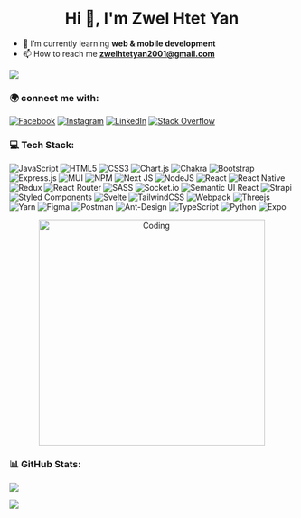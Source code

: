 <h1 align="center">Hi 👋, I'm Zwel Htet Yan</h1>

- 🌱 I’m currently learning **web & mobile development**
- 📫 How to reach me **zwelhtetyan2001@gmail.com**

[![](https://visitcount.itsvg.in/api?id=zwelhtetyan&icon=0&color=0)](https://visitcount.itsvg.in)

### 🌍 connect me with: 
[![Facebook](https://img.shields.io/badge/Facebook-%231877F2.svg?logo=Facebook&logoColor=white)](https://www.facebook.com/zwel.h.yan/) [![Instagram](https://img.shields.io/badge/Instagram-%23E4405F.svg?logo=Instagram&logoColor=white)](https://instagram.com/zwel_htet_fucking_yan) [![LinkedIn](https://img.shields.io/badge/LinkedIn-%230077B5.svg?logo=linkedin&logoColor=white)](https://www.linkedin.com/in/zwel-htet-yan-00316722a/) [![Stack Overflow](https://img.shields.io/badge/-Stackoverflow-FE7A16?logo=stack-overflow&logoColor=white)](https://stackoverflow.com/users/16779888) 

### 💻 Tech Stack:
![JavaScript](https://img.shields.io/badge/javascript-%23323330.svg?style=flat&logo=javascript&logoColor=%23F7DF1E) ![HTML5](https://img.shields.io/badge/html5-%23E34F26.svg?style=flat&logo=html5&logoColor=white) ![CSS3](https://img.shields.io/badge/css3-%231572B6.svg?style=flat&logo=css3&logoColor=white) ![Chart.js](https://img.shields.io/badge/chart.js-F5788D.svg?style=flat&logo=chart.js&logoColor=white) ![Chakra](https://img.shields.io/badge/chakra-%234ED1C5.svg?style=flat&logo=chakraui&logoColor=white) ![Bootstrap](https://img.shields.io/badge/bootstrap-%23563D7C.svg?style=flat&logo=bootstrap&logoColor=white) ![Express.js](https://img.shields.io/badge/express.js-%23404d59.svg?style=flat&logo=express&logoColor=%2361DAFB) ![MUI](https://img.shields.io/badge/MUI-%230081CB.svg?style=flat&logo=material-ui&logoColor=white) ![NPM](https://img.shields.io/badge/NPM-%23000000.svg?style=flat&logo=npm&logoColor=white) ![Next JS](https://img.shields.io/badge/Next-black?style=flat&logo=next.js&logoColor=white) ![NodeJS](https://img.shields.io/badge/node.js-6DA55F?style=flat&logo=node.js&logoColor=white) ![React](https://img.shields.io/badge/react-%2320232a.svg?style=flat&logo=react&logoColor=%2361DAFB) ![React Native](https://img.shields.io/badge/react_native-%2320232a.svg?style=flat&logo=react&logoColor=%2361DAFB) ![Redux](https://img.shields.io/badge/redux-%23593d88.svg?style=flat&logo=redux&logoColor=white) ![React Router](https://img.shields.io/badge/React_Router-CA4245?style=flat&logo=react-router&logoColor=white) ![SASS](https://img.shields.io/badge/SASS-hotpink.svg?style=flat&logo=SASS&logoColor=white) ![Socket.io](https://img.shields.io/badge/Socket.io-black?style=flat&logo=socket.io&badgeColor=010101) ![Semantic UI React](https://img.shields.io/badge/Semantic%20UI%20React-%2335BDB2.svg?style=flat&logo=SemanticUIReact&logoColor=white) ![Strapi](https://img.shields.io/badge/strapi-%232E7EEA.svg?style=flat&logo=strapi&logoColor=white) ![Styled Components](https://img.shields.io/badge/styled--components-DB7093?style=flat&logo=styled-components&logoColor=white) ![Svelte](https://img.shields.io/badge/svelte-%23f1413d.svg?style=flat&logo=svelte&logoColor=white) ![TailwindCSS](https://img.shields.io/badge/tailwindcss-%2338B2AC.svg?style=flat&logo=tailwind-css&logoColor=white) ![Webpack](https://img.shields.io/badge/webpack-%238DD6F9.svg?style=flat&logo=webpack&logoColor=black) ![Threejs](https://img.shields.io/badge/threejs-black?style=flat&logo=three.js&logoColor=white) ![Yarn](https://img.shields.io/badge/yarn-%232C8EBB.svg?style=flat&logo=yarn&logoColor=white) 	![Figma](https://img.shields.io/badge/figma-%23F24E1E.svg?style=flat&logo=figma&logoColor=white) ![Postman](https://img.shields.io/badge/Postman-FF6C37?style=flat&logo=postman&logoColor=white) ![Ant-Design](https://img.shields.io/badge/-AntDesign-%230170FE?style=flat&logo=ant-design&logoColor=white) ![TypeScript](https://img.shields.io/badge/typescript-%23007ACC.svg?style=flat&logo=typescript&logoColor=white) ![Python](https://img.shields.io/badge/python-3670A0?style=flat&logo=python&logoColor=ffdd54) ![Expo](https://img.shields.io/badge/expo-1C1E24?style=flat&logo=expo&logoColor=#D04A37)

<p align="center">
<!--   <img alt="Night Coding" src="https://raw.githubusercontent.com/AVS1508/AVS1508/master/assets/Night-Coding.gif" /> -->
  <img alt="Coding" width="400" src="https://miro.medium.com/max/680/0*7Q3yvSIv_t0ioJ-Z.gif" />
</p>



### 📊 GitHub Stats:
![](https://github-readme-stats.vercel.app/api/top-langs/?username=zwelhtetyan&theme=tokyonight&hide_border=false&include_all_commits=false&count_private=false&layout=compact)

![](https://github-readme-stats.vercel.app/api?username=zwelhtetyan&theme=tokyonight&hide_border=false&include_all_commits=false&count_private=false)
  
  


